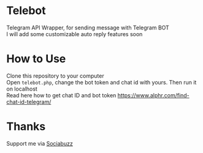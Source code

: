 # Telebot

Telegram API Wrapper, for sending message with Telegram BOT<br>
I will add some customizable auto reply features soon

# How to Use

Clone this repository to your computer<br>
Open `telebot.php`, change the bot token and chat id with yours. Then run it on localhost<br>
Read here how to get chat ID and bot token https://www.alphr.com/find-chat-id-telegram/

# Thanks

Support me via <a href="https://sociabuzz.com/masgalih320/support">Sociabuzz</a>
